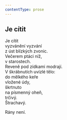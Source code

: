 ```yaml
---
contentType: prose
---
```


## Je cítit

Je cítit  
vyzvánění vyzvání  
z úst blízkých zvonic.  
Večerem ptáci níž,  
v starostech.  
Reveně pod zídkami modrají.  
V škrábnutích uvízlé tělo:  
do mělkého keře  
vložené údy,  
škrtnuto  
na písmenný oheň,  
trčivý.  
Štrachavý.

Rány není.
